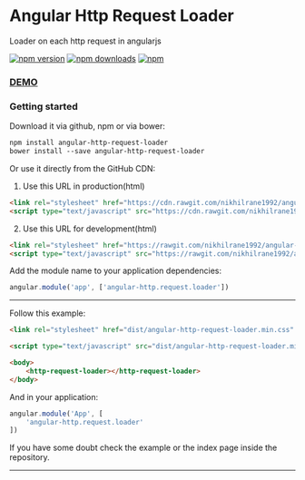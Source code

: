 # Angular Http Request Loader
Loader on each http request in angularjs

[![npm version](https://img.shields.io/npm/v/angular-http-request-loader.svg)](https://www.npmjs.com/package/angular-http-request-loader)
[![npm downloads](https://img.shields.io/npm/dm/angular-http-request-loader.svg?maxAge=259200)](https://www.npmjs.com/package/angular-http-request-loader)
[![npm](https://img.shields.io/npm/l/express.svg?maxAge=2592000)](/LICENSE)

### [DEMO](https://nikhilrane1992.github.io/angular-http-request-loader/)

### Getting started
Download it via github, npm or via bower:

```bash
npm install angular-http-request-loader
bower install --save angular-http-request-loader
```

Or use it directly from the GitHub CDN:

1) Use this URL in production(html)
```html
<link rel="stylesheet" href="https://cdn.rawgit.com/nikhilrane1992/angular-http-request-loader/00c488f1/dist/angular-http-request-loader.min.css">
<script type="text/javascript" src="https://cdn.rawgit.com/nikhilrane1992/angular-http-request-loader/00c488f1/dist/angular-http-request-loader.min.js"></script>
```

2) Use this URL for development(html)
```html
<link rel="stylesheet" href="https://rawgit.com/nikhilrane1992/angular-http-request-loader/master/dist/angular-http-request-loader.min.css">
<script type="text/javascript" src="https://rawgit.com/nikhilrane1992/angular-http-request-loader/master/dist/angular-http-request-loader.min.js"></script>
```

Add the module name to your application dependencies:
```javascript
angular.module('app', ['angular-http.request.loader'])
```

---

Follow this example:

```html
<link rel="stylesheet" href="dist/angular-http-request-loader.min.css" media="screen" charset="utf-8">

<script type="text/javascript" src="dist/angular-http-request-loader.min.js"></script>
```

```html
<body>
    <http-request-loader></http-request-loader>
</body>
```

And in your application:
```javascript
angular.module('App', [
    'angular-http.request.loader'
])
```

If you have some doubt check the example or the index page inside the repository.

---
